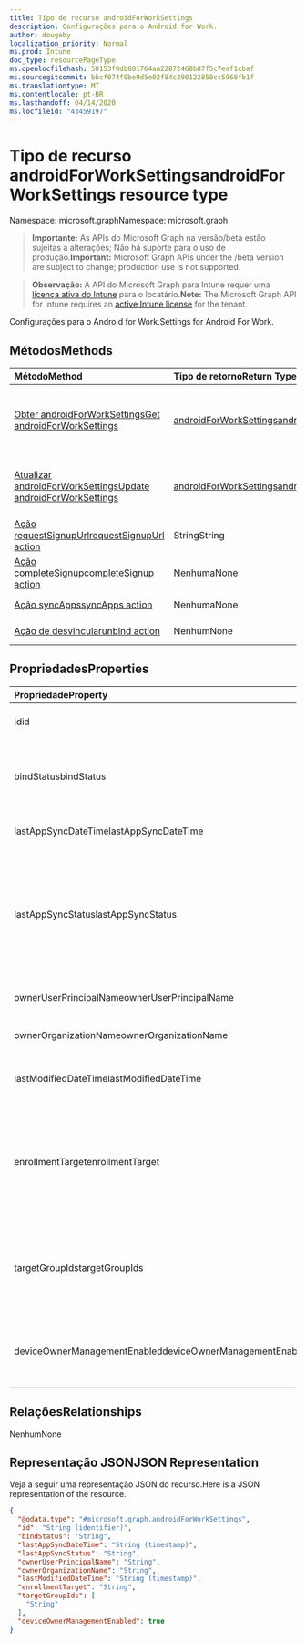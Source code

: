 ```yaml
---
title: Tipo de recurso androidForWorkSettings
description: Configurações para o Android for Work.
author: dougeby
localization_priority: Normal
ms.prod: Intune
doc_type: resourcePageType
ms.openlocfilehash: 50153f0db801764aa22872468b87f5c7eaf1cbaf
ms.sourcegitcommit: bbcf074f0be9d5e02f84c290122850cc5968fb1f
ms.translationtype: MT
ms.contentlocale: pt-BR
ms.lasthandoff: 04/14/2020
ms.locfileid: "43459197"
---
```

# <a name="androidforworksettings-resource-type"></a><span data-ttu-id="7301c-103">Tipo de recurso androidForWorkSettings</span><span class="sxs-lookup"><span data-stu-id="7301c-103">androidForWorkSettings resource type</span></span>

<span data-ttu-id="7301c-104">Namespace: microsoft.graph</span><span class="sxs-lookup"><span data-stu-id="7301c-104">Namespace: microsoft.graph</span></span>

> <span data-ttu-id="7301c-105">**Importante:** As APIs do Microsoft Graph na versão/beta estão sujeitas a alterações; Não há suporte para o uso de produção.</span><span class="sxs-lookup"><span data-stu-id="7301c-105">**Important:** Microsoft Graph APIs under the /beta version are subject to change; production use is not supported.</span></span>

> <span data-ttu-id="7301c-106">**Observação:** A API do Microsoft Graph para Intune requer uma [licença ativa do Intune](https://go.microsoft.com/fwlink/?linkid=839381) para o locatário.</span><span class="sxs-lookup"><span data-stu-id="7301c-106">**Note:** The Microsoft Graph API for Intune requires an [active Intune license](https://go.microsoft.com/fwlink/?linkid=839381) for the tenant.</span></span>

<span data-ttu-id="7301c-107">Configurações para o Android for Work.</span><span class="sxs-lookup"><span data-stu-id="7301c-107">Settings for Android For Work.</span></span>

## <a name="methods"></a><span data-ttu-id="7301c-108">Métodos</span><span class="sxs-lookup"><span data-stu-id="7301c-108">Methods</span></span>
|<span data-ttu-id="7301c-109">Método</span><span class="sxs-lookup"><span data-stu-id="7301c-109">Method</span></span>|<span data-ttu-id="7301c-110">Tipo de retorno</span><span class="sxs-lookup"><span data-stu-id="7301c-110">Return Type</span></span>|<span data-ttu-id="7301c-111">Descrição</span><span class="sxs-lookup"><span data-stu-id="7301c-111">Description</span></span>|
|:---|:---|:---|
|[<span data-ttu-id="7301c-112">Obter androidForWorkSettings</span><span class="sxs-lookup"><span data-stu-id="7301c-112">Get androidForWorkSettings</span></span>](../api/intune-androidforwork-androidforworksettings-get.md)|[<span data-ttu-id="7301c-113">androidForWorkSettings</span><span class="sxs-lookup"><span data-stu-id="7301c-113">androidForWorkSettings</span></span>](../resources/intune-androidforwork-androidforworksettings.md)|<span data-ttu-id="7301c-114">Ler propriedades e relações de objetos de [androidForWorkSettings](../resources/intune-androidforwork-androidforworksettings.md).</span><span class="sxs-lookup"><span data-stu-id="7301c-114">Read properties and relationships of the [androidForWorkSettings](../resources/intune-androidforwork-androidforworksettings.md) object.</span></span>|
|[<span data-ttu-id="7301c-115">Atualizar androidForWorkSettings</span><span class="sxs-lookup"><span data-stu-id="7301c-115">Update androidForWorkSettings</span></span>](../api/intune-androidforwork-androidforworksettings-update.md)|[<span data-ttu-id="7301c-116">androidForWorkSettings</span><span class="sxs-lookup"><span data-stu-id="7301c-116">androidForWorkSettings</span></span>](../resources/intune-androidforwork-androidforworksettings.md)|<span data-ttu-id="7301c-117">Atualizar as propriedades de um objeto de [androidForWorkSettings](../resources/intune-androidforwork-androidforworksettings.md).</span><span class="sxs-lookup"><span data-stu-id="7301c-117">Update the properties of a [androidForWorkSettings](../resources/intune-androidforwork-androidforworksettings.md) object.</span></span>|
|[<span data-ttu-id="7301c-118">Ação requestSignupUrl</span><span class="sxs-lookup"><span data-stu-id="7301c-118">requestSignupUrl action</span></span>](../api/intune-androidforwork-androidforworksettings-requestsignupurl.md)|<span data-ttu-id="7301c-119">String</span><span class="sxs-lookup"><span data-stu-id="7301c-119">String</span></span>|<span data-ttu-id="7301c-120">Ainda não documentado</span><span class="sxs-lookup"><span data-stu-id="7301c-120">Not yet documented</span></span>|
|[<span data-ttu-id="7301c-121">Ação completeSignup</span><span class="sxs-lookup"><span data-stu-id="7301c-121">completeSignup action</span></span>](../api/intune-androidforwork-androidforworksettings-completesignup.md)|<span data-ttu-id="7301c-122">Nenhuma</span><span class="sxs-lookup"><span data-stu-id="7301c-122">None</span></span>|<span data-ttu-id="7301c-123">Ainda não documentado</span><span class="sxs-lookup"><span data-stu-id="7301c-123">Not yet documented</span></span>|
|[<span data-ttu-id="7301c-124">Ação syncApps</span><span class="sxs-lookup"><span data-stu-id="7301c-124">syncApps action</span></span>](../api/intune-androidforwork-androidforworksettings-syncapps.md)|<span data-ttu-id="7301c-125">Nenhuma</span><span class="sxs-lookup"><span data-stu-id="7301c-125">None</span></span>|<span data-ttu-id="7301c-126">Ainda não documentado</span><span class="sxs-lookup"><span data-stu-id="7301c-126">Not yet documented</span></span>|
|[<span data-ttu-id="7301c-127">Ação de desvincular</span><span class="sxs-lookup"><span data-stu-id="7301c-127">unbind action</span></span>](../api/intune-androidforwork-androidforworksettings-unbind.md)|<span data-ttu-id="7301c-128">Nenhum</span><span class="sxs-lookup"><span data-stu-id="7301c-128">None</span></span>|<span data-ttu-id="7301c-129">Ainda não documentado</span><span class="sxs-lookup"><span data-stu-id="7301c-129">Not yet documented</span></span>|

## <a name="properties"></a><span data-ttu-id="7301c-130">Propriedades</span><span class="sxs-lookup"><span data-stu-id="7301c-130">Properties</span></span>
|<span data-ttu-id="7301c-131">Propriedade</span><span class="sxs-lookup"><span data-stu-id="7301c-131">Property</span></span>|<span data-ttu-id="7301c-132">Tipo</span><span class="sxs-lookup"><span data-stu-id="7301c-132">Type</span></span>|<span data-ttu-id="7301c-133">Descrição</span><span class="sxs-lookup"><span data-stu-id="7301c-133">Description</span></span>|
|:---|:---|:---|
|<span data-ttu-id="7301c-134">id</span><span class="sxs-lookup"><span data-stu-id="7301c-134">id</span></span>|<span data-ttu-id="7301c-135">String</span><span class="sxs-lookup"><span data-stu-id="7301c-135">String</span></span>|<span data-ttu-id="7301c-136">O identificador de configurações do Android for Work</span><span class="sxs-lookup"><span data-stu-id="7301c-136">The Android for Work settings identifier</span></span>|
|<span data-ttu-id="7301c-137">bindStatus</span><span class="sxs-lookup"><span data-stu-id="7301c-137">bindStatus</span></span>|[<span data-ttu-id="7301c-138">androidForWorkBindStatus</span><span class="sxs-lookup"><span data-stu-id="7301c-138">androidForWorkBindStatus</span></span>](../resources/intune-androidforwork-androidforworkbindstatus.md)|<span data-ttu-id="7301c-139">Vincule o status do locatário à API do Google EMM.</span><span class="sxs-lookup"><span data-stu-id="7301c-139">Bind status of the tenant with the Google EMM API.</span></span> <span data-ttu-id="7301c-140">Os valores possíveis são: `notBound`, `bound`, `boundAndValidated`, `unbinding`.</span><span class="sxs-lookup"><span data-stu-id="7301c-140">Possible values are: `notBound`, `bound`, `boundAndValidated`, `unbinding`.</span></span>|
|<span data-ttu-id="7301c-141">lastAppSyncDateTime</span><span class="sxs-lookup"><span data-stu-id="7301c-141">lastAppSyncDateTime</span></span>|<span data-ttu-id="7301c-142">DateTimeOffset</span><span class="sxs-lookup"><span data-stu-id="7301c-142">DateTimeOffset</span></span>|<span data-ttu-id="7301c-143">Hora da conclusão da última sincronização do aplicativo</span><span class="sxs-lookup"><span data-stu-id="7301c-143">Last completion time for app sync</span></span>|
|<span data-ttu-id="7301c-144">lastAppSyncStatus</span><span class="sxs-lookup"><span data-stu-id="7301c-144">lastAppSyncStatus</span></span>|[<span data-ttu-id="7301c-145">androidForWorkSyncStatus</span><span class="sxs-lookup"><span data-stu-id="7301c-145">androidForWorkSyncStatus</span></span>](../resources/intune-androidforwork-androidforworksyncstatus.md)|<span data-ttu-id="7301c-146">Resultado da última sincronização do aplicativo.</span><span class="sxs-lookup"><span data-stu-id="7301c-146">Last application sync result.</span></span> <span data-ttu-id="7301c-147">Os possíveis valores são: `success`, `credentialsNotValid`, `androidForWorkApiError`, `managementServiceError`, `unknownError`, `none`.</span><span class="sxs-lookup"><span data-stu-id="7301c-147">Possible values are: `success`, `credentialsNotValid`, `androidForWorkApiError`, `managementServiceError`, `unknownError`, `none`.</span></span>|
|<span data-ttu-id="7301c-148">ownerUserPrincipalName</span><span class="sxs-lookup"><span data-stu-id="7301c-148">ownerUserPrincipalName</span></span>|<span data-ttu-id="7301c-149">String</span><span class="sxs-lookup"><span data-stu-id="7301c-149">String</span></span>|<span data-ttu-id="7301c-150">UPN proprietária que criou a empresa</span><span class="sxs-lookup"><span data-stu-id="7301c-150">Owner UPN that created the enterprise</span></span>|
|<span data-ttu-id="7301c-151">ownerOrganizationName</span><span class="sxs-lookup"><span data-stu-id="7301c-151">ownerOrganizationName</span></span>|<span data-ttu-id="7301c-152">String</span><span class="sxs-lookup"><span data-stu-id="7301c-152">String</span></span>|<span data-ttu-id="7301c-153">Nome da organização usada ao integrar o Android for Work</span><span class="sxs-lookup"><span data-stu-id="7301c-153">Organization name used when onboarding Android for Work</span></span>|
|<span data-ttu-id="7301c-154">lastModifiedDateTime</span><span class="sxs-lookup"><span data-stu-id="7301c-154">lastModifiedDateTime</span></span>|<span data-ttu-id="7301c-155">DateTimeOffset</span><span class="sxs-lookup"><span data-stu-id="7301c-155">DateTimeOffset</span></span>|<span data-ttu-id="7301c-156">Hora da última modificação das configurações do Android for Work</span><span class="sxs-lookup"><span data-stu-id="7301c-156">Last modification time for Android for Work settings</span></span>|
|<span data-ttu-id="7301c-157">enrollmentTarget</span><span class="sxs-lookup"><span data-stu-id="7301c-157">enrollmentTarget</span></span>|[<span data-ttu-id="7301c-158">androidForWorkEnrollmentTarget</span><span class="sxs-lookup"><span data-stu-id="7301c-158">androidForWorkEnrollmentTarget</span></span>](../resources/intune-androidforwork-androidforworkenrollmenttarget.md)|<span data-ttu-id="7301c-159">Indica quais usuários podem registrar dispositivos no Android para gerenciamento de dispositivos de trabalho.</span><span class="sxs-lookup"><span data-stu-id="7301c-159">Indicates which users can enroll devices in Android for Work device management.</span></span> <span data-ttu-id="7301c-160">Os valores possíveis são: `none`, `all`, `targeted`, `targetedAsEnrollmentRestrictions`.</span><span class="sxs-lookup"><span data-stu-id="7301c-160">Possible values are: `none`, `all`, `targeted`, `targetedAsEnrollmentRestrictions`.</span></span>|
|<span data-ttu-id="7301c-161">targetGroupIds</span><span class="sxs-lookup"><span data-stu-id="7301c-161">targetGroupIds</span></span>|<span data-ttu-id="7301c-162">String collection</span><span class="sxs-lookup"><span data-stu-id="7301c-162">String collection</span></span>|<span data-ttu-id="7301c-163">Especifica a quais grupos AAD podem registrar dispositivos no gerenciamento de dispositivos do Android for Work se enrollmentTarget estiver definido como 'Direcionado'</span><span class="sxs-lookup"><span data-stu-id="7301c-163">Specifies which AAD groups can enroll devices in Android for Work device management if enrollmentTarget is set to 'Targeted'</span></span>|
|<span data-ttu-id="7301c-164">deviceOwnerManagementEnabled</span><span class="sxs-lookup"><span data-stu-id="7301c-164">deviceOwnerManagementEnabled</span></span>|<span data-ttu-id="7301c-165">Booliano</span><span class="sxs-lookup"><span data-stu-id="7301c-165">Boolean</span></span>|<span data-ttu-id="7301c-166">Indica se esta conta está comprovando o gerenciamento de proprietário do dispositivo Android com o CloudDPC.</span><span class="sxs-lookup"><span data-stu-id="7301c-166">Indicates if this account is flighting for Android Device Owner Management with CloudDPC.</span></span>|

## <a name="relationships"></a><span data-ttu-id="7301c-167">Relações</span><span class="sxs-lookup"><span data-stu-id="7301c-167">Relationships</span></span>
<span data-ttu-id="7301c-168">Nenhum</span><span class="sxs-lookup"><span data-stu-id="7301c-168">None</span></span>

## <a name="json-representation"></a><span data-ttu-id="7301c-169">Representação JSON</span><span class="sxs-lookup"><span data-stu-id="7301c-169">JSON Representation</span></span>
<span data-ttu-id="7301c-170">Veja a seguir uma representação JSON do recurso.</span><span class="sxs-lookup"><span data-stu-id="7301c-170">Here is a JSON representation of the resource.</span></span>
<!-- {
  "blockType": "resource",
  "keyProperty": "id",
  "@odata.type": "microsoft.graph.androidForWorkSettings"
}
-->
``` json
{
  "@odata.type": "#microsoft.graph.androidForWorkSettings",
  "id": "String (identifier)",
  "bindStatus": "String",
  "lastAppSyncDateTime": "String (timestamp)",
  "lastAppSyncStatus": "String",
  "ownerUserPrincipalName": "String",
  "ownerOrganizationName": "String",
  "lastModifiedDateTime": "String (timestamp)",
  "enrollmentTarget": "String",
  "targetGroupIds": [
    "String"
  ],
  "deviceOwnerManagementEnabled": true
}
```



